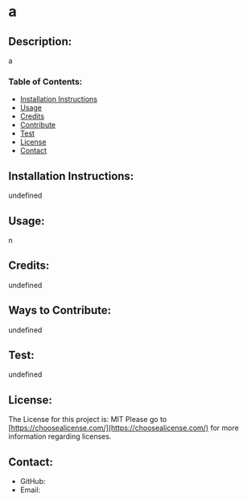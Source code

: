 
  # a 
  ## Description:
  a
 
  ### Table of Contents:
  
  * [Installation Instructions](#installation)
  * [Usage](#usage)
  * [Credits](#credits)
  * [Contribute](#contribute)
  * [Test](#test)
  * [License](#license)
  * [Contact](#contact)
  
  ## Installation Instructions: 
  undefined
  ## Usage:
  n
  ## Credits:
  undefined
  ## Ways to Contribute:
  undefined
  ## Test:
  undefined
  ## License:
  The License for this project is: MIT
  Please go to [https://choosealicense.com/](https://choosealicense.com/) for more information regarding
  licenses.
  ## Contact:
  * GitHub: 
  * Email:  
